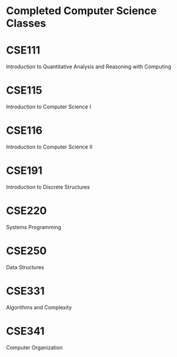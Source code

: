 # Completed Computer Science Classes 

# CSE111
Introduction to Quantitative Analysis and Reasoning with Computing
# CSE115
Introduction to Computer Science I
# CSE116
Introduction to Computer Science II
# CSE191
Introduction to Discrete Structures
# CSE220
Systems Programming
# CSE250
Data Structures
# CSE331
Algorithms and Complexity
# CSE341
Computer Organization
